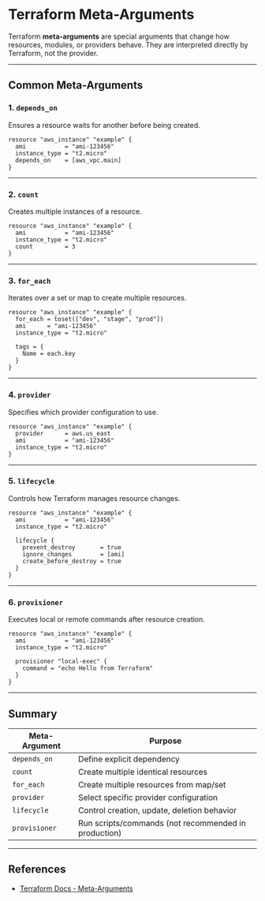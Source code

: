 # Terraform Meta-Arguments

Terraform **meta-arguments** are special arguments that change how resources, modules, or providers behave. They are interpreted directly by Terraform, not the provider.

---

##  Common Meta-Arguments

### 1. `depends_on`
Ensures a resource waits for another before being created.
```hcl
resource "aws_instance" "example" {
  ami           = "ami-123456"
  instance_type = "t2.micro"
  depends_on    = [aws_vpc.main]
}
```

---

### 2. `count`
Creates multiple instances of a resource.
```hcl
resource "aws_instance" "example" {
  ami           = "ami-123456"
  instance_type = "t2.micro"
  count         = 3
}
```

---

### 3. `for_each`
Iterates over a set or map to create multiple resources.
```hcl
resource "aws_instance" "example" {
  for_each = toset(["dev", "stage", "prod"])
  ami      = "ami-123456"
  instance_type = "t2.micro"

  tags = {
    Name = each.key
  }
}
```

---

### 4. `provider`
Specifies which provider configuration to use.
```hcl
resource "aws_instance" "example" {
  provider      = aws.us_east
  ami           = "ami-123456"
  instance_type = "t2.micro"
}
```

---

### 5. `lifecycle`
Controls how Terraform manages resource changes.
```hcl
resource "aws_instance" "example" {
  ami           = "ami-123456"
  instance_type = "t2.micro"

  lifecycle {
    prevent_destroy       = true
    ignore_changes        = [ami]
    create_before_destroy = true
  }
}
```

---

### 6. `provisioner`
Executes local or remote commands after resource creation.
```hcl
resource "aws_instance" "example" {
  ami           = "ami-123456"
  instance_type = "t2.micro"

  provisioner "local-exec" {
    command = "echo Hello from Terraform"
  }
}
```

---

##  Summary

| Meta-Argument  | Purpose |
|----------------|---------|
| `depends_on`   | Define explicit dependency |
| `count`        | Create multiple identical resources |
| `for_each`     | Create multiple resources from map/set |
| `provider`     | Select specific provider configuration |
| `lifecycle`    | Control creation, update, deletion behavior |
| `provisioner`  | Run scripts/commands (not recommended in production) |

---

##  References
- [Terraform Docs - Meta-Arguments](https://developer.hashicorp.com/terraform/language/meta-arguments)

